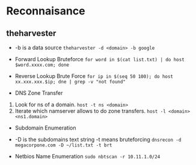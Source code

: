 # Reconnaisance

## theharvester
- -b is a data source
`theharvester -d <domain> -b google` 

- Forward Lookup Bruteforce
` for word in $(cat list.txt) | do host $word.xxxx.com; done `

- Reverse Lookup Brute Force
`for ip in $(seq 50 100); do host xx.xxx.xxx.$ip; dne | grep -v "not found"` 
- DNS Zone Transfer
1. Look for  ns of a domain.
`host -t ns <domain>`
2. Iterate which namserver allows to do zone transfers.
`host -l <domain> <ns1.domain>`

- Subdomain Enumeration
- -D is the subdomains text string -t means bruteforcing
`dnsrecon -d megacorpone.com -D ~/list.txt -t brt`

- Netbios Name Enumeration
`sudo nbtscan -r 10.11.1.0/24`